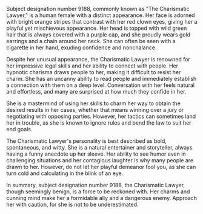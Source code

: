 Subject designation number 9188, commonly known as "The Charismatic Lawyer," is a human female with a distinct appearance. Her face is adorned with bright orange stripes that contrast with her red clown eyes, giving her a playful yet mischievous appearance. Her head is topped with wild green hair that is always covered with a purple cap, and she proudly wears gold earrings and a chain around her neck. She can often be seen with a cigarette in her hand, exuding confidence and nonchalance.

Despite her unusual appearance, the Charismatic Lawyer is renowned for her impressive legal skills and her ability to connect with people. Her hypnotic charisma draws people to her, making it difficult to resist her charm. She has an uncanny ability to read people and immediately establish a connection with them on a deep level. Conversation with her feels natural and effortless, and many are surprised at how much they confide in her.

She is a mastermind of using her skills to charm her way to obtain the desired results in her cases, whether that means winning over a jury or negotiating with opposing parties. However, her tactics can sometimes land her in trouble, as she is known to ignore rules and bend the law to suit her end goals.

The Charismatic Lawyer's personality is best described as bold, spontaneous, and witty. She is a natural entertainer and storyteller, always having a funny anecdote up her sleeve. Her ability to see humor even in challenging situations and her contagious laughter is why many people are drawn to her. However, do not let her playful demeanor fool you, as she can turn cold and calculating in the blink of an eye.

In summary, subject designation number 9188, the Charismatic Lawyer, though seemingly benign, is a force to be reckoned with. Her charms and cunning mind make her a formidable ally and a dangerous enemy. Approach her with caution, for she is not to be underestimated.